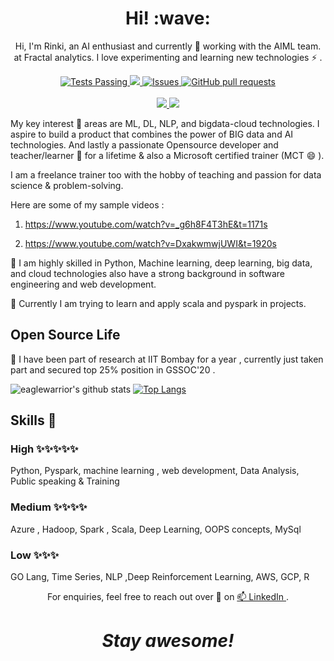 <h1 align='center'> Hi! :wave:</h1>
<p align='center'>
Hi, I'm Rinki, an AI enthusiast and currently 🔭 working with the AIML team. at Fractal analytics. I love experimenting and learning new technologies ⚡ .
  
  <p align="center">
    <a href="https://github.com/anuraghazra/github-readme-stats/actions">
      <img alt="Tests Passing" src="https://github.com/anuraghazra/github-readme-stats/workflows/Test/badge.svg" />
    </a>
    <a href="https://codecov.io/gh/anuraghazra/github-readme-stats">
      <img src="https://codecov.io/gh/anuraghazra/github-readme-stats/branch/master/graph/badge.svg" />
    </a>
    <a href="https://github.com/anuraghazra/github-readme-stats/issues">
      <img alt="Issues" src="https://img.shields.io/github/issues/anuraghazra/github-readme-stats?color=0088ff" />
    </a>
    <a href="https://github.com/anuraghazra/github-readme-stats/pulls">
      <img alt="GitHub pull requests" src="https://img.shields.io/github/issues-pr/anuraghazra/github-readme-stats?color=0088ff" />
    </a>
    <br />
    <br />
    <a href="https://a.paddle.com/v2/click/16413/119403?link=1227">
      <img src="https://img.shields.io/badge/Supported%20by-VSCode%20Power%20User%20%E2%86%92-gray.svg?colorA=655BE1&colorB=4F44D6&style=for-the-badge"/>
    </a>
    <a href="https://a.paddle.com/v2/click/16413/119403?link=2345">
      <img src="https://img.shields.io/badge/Supported%20by-Node%20Cli.com%20%E2%86%92-gray.svg?colorA=61c265&colorB=4CAF50&style=for-the-badge"/>
    </a>
  </p>

My key interest 🌱 areas are ML, DL, NLP, and bigdata-cloud technologies. I aspire to build a product that combines the power of BIG data and AI technologies. And lastly a passionate Opensource developer and teacher/learner 🌱 for a lifetime & also a Microsoft certified trainer (MCT 😄 ).
  
I am a freelance trainer too with the hobby of teaching and passion for data science & problem-solving.

Here are some of my sample videos :
1) https://www.youtube.com/watch?v=_g6h8F4T3hE&t=1171s

2) https://www.youtube.com/watch?v=DxakwmwjUWI&t=1920s

👯 I am highly skilled in Python, Machine learning, deep learning, big data, and cloud technologies also have a strong background in software engineering and web development.

🌱 Currently I am trying to learn and apply scala and pyspark in projects.

## Open Source  Life

🔭 I have been part of research at IIT Bombay for a year , currently just taken part and secured top 25% position in GSSOC'20 .


![eaglewarrior's github stats](https://github-readme-stats.vercel.app/api?username=eaglewarrior&show_icons=true&theme=radical)
[![Top Langs](https://github-readme-stats.vercel.app/api/top-langs/?username=eaglewarrior&layout=compact)](https://github.com/eaglewarrior/github-readme-stats)

## Skills 🔭

### High ✨✨✨✨✨
Python, Pyspark, machine learning , web development, Data Analysis, Public speaking & Training

### Medium ✨✨✨✨
Azure , Hadoop, Spark , Scala, Deep Learning, OOPS concepts, MySql

### Low ✨✨✨

GO Lang, Time Series, NLP ,Deep Reinforcement Learning, AWS, GCP, R

<p align='center'>For enquiries, feel free to reach out over 💬 on <a href="https://www.linkedin.com/in/rinki-nag/"> 📫 LinkedIn </a>.</p>


<h1 align='center'><i>Stay awesome!</i></h1>


<!--
**eaglewarrior/eaglewarrior** is a ✨ _special_ ✨ repository because its `README.md` (this file) appears on your GitHub profile.

Here are some ideas to get you started:

- 🔭 I’m currently working on ...
- 🌱 I’m currently learning ...
- 👯 I’m looking to collaborate on ...
- 🤔 I’m looking for help with ...
- 💬 Ask me about ...
- 📫 How to reach me: ...
- 😄 Pronouns: ...
- ⚡ Fun fact: ...
-->
